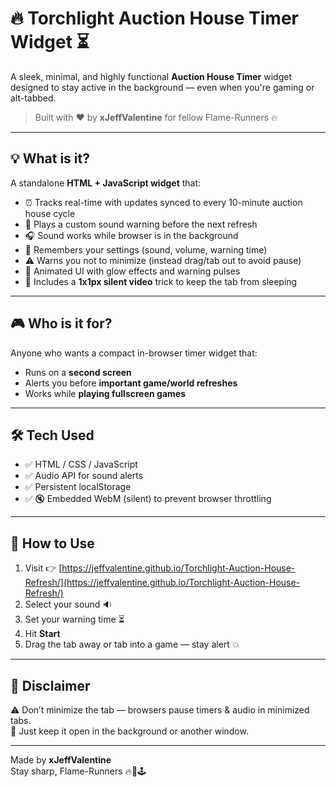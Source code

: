 # 🔥 Torchlight Auction House Timer Widget ⏳

A sleek, minimal, and highly functional **Auction House Timer** widget designed to stay active in the background — even when you're gaming or alt-tabbed.  

> Built with ❤️ by **xJeffValentine** for fellow Flame-Runners 🔥

---

## 💡 What is it?

A standalone **HTML + JavaScript widget** that:

- ⏰ Tracks real-time with updates synced to every 10-minute auction house cycle  
- 🔔 Plays a custom sound warning before the next refresh  
- 🎧 Sound works while browser is in the background  
- 💾 Remembers your settings (sound, volume, warning time)  
- ⚠️ Warns you not to minimize (instead drag/tab out to avoid pause)  
- 🌈 Animated UI with glow effects and warning pulses  
- 📼 Includes a **1x1px silent video** trick to keep the tab from sleeping

---

## 🎮 Who is it for?

Anyone who wants a compact in-browser timer widget that:

- Runs on a **second screen**
- Alerts you before **important game/world refreshes**
- Works while **playing fullscreen games**

---

## 🛠️ Tech Used

- ✅ HTML / CSS / JavaScript
- ✅ Audio API for sound alerts
- ✅ Persistent localStorage
- ✅ 🔇 Embedded WebM (silent) to prevent browser throttling

---

## 🧠 How to Use

1. Visit 👉 [https://jeffvalentine.github.io/Torchlight-Auction-House-Refresh/](https://jeffvalentine.github.io/Torchlight-Auction-House-Refresh/)
2. Select your sound 🔉
3. Set your warning time ⏳
4. Hit **Start**
5. Drag the tab away or tab into a game — stay alert 💥

---

## 🚨 Disclaimer

⚠️ Don’t minimize the tab — browsers pause timers & audio in minimized tabs.  
🧠 Just keep it open in the background or another window.

---

Made by **xJeffValentine**  
Stay sharp, Flame-Runners 🔥💼🕹️
